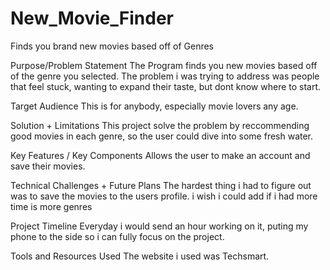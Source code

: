 # New_Movie_Finder
Finds you brand new movies based off of Genres

Purpose/Problem Statement
The Program finds you new movies based off of the genre you selected. The problem i was trying to address was people that feel stuck, wanting to expand their taste, but dont know where to start.

Target Audience
This is for anybody, especially movie lovers any age.

Solution + Limitations
This project solve the problem by reccommending good movies in each genre, so the user could dive into some fresh water.

Key Features / Key Components
Allows the user to make an account and save their movies.

Technical Challenges + Future Plans
The hardest thing i had to figure out was to save the movies to the users profile. i wish i could add if i had more time is more genres

Project Timeline
Everyday i would send an hour working on it, puting my phone to the side so i can fully focus on the project.

Tools and Resources Used
The website i used was Techsmart.
